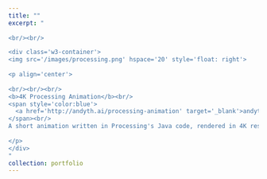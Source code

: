```yaml
---
title: ""
excerpt: "  
  
<br/><br/>

<div class='w3-container'>
<img src='/images/processing.png' hspace='20' style='float: right'>
  
<p align='center'>
  
<br/><br/><br/>
<b>4K Processing Animation</b><br/>
<span style='color:blue'>
  <a href='http://andyth.ai/processing-animation' target='_blank'>andyth.ai/processing-animation</a>
</span><br/>
A short animation written in Processing's Java code, rendered in 4K resolution.<br/>
  
</p>
</div>
"
collection: portfolio
---
```

